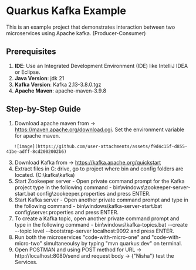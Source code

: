 # Quarkus Kafka Example
This is an example project that demonstrates interaction between two microservices using Apache kafka. (Producer-Consumer)

## Prerequisites 
1. **IDE**: Use an Integrated Development Environment (IDE) like IntelliJ IDEA or Eclipse.
2. **Java Version**: jdk 21
3. **Kafka Version**: Kafka 2.13-3.8.0.tgz
4. **Apache Maven**: apache-maven-3.9.8

## Step-by-Step Guide
1. Download apache maven from -> https://maven.apache.org/download.cgi. Set the environment variable for apache maven.
```
   ![image](https://github.com/user-attachments/assets/f9d4c15f-d855-41be-adff-8cd2002002b6)
```
3. Download Kafka from -> https://kafka.apache.org/quickstart
4. Extract files in C: drive, go to project where bin and config folders are located. (C:\kafka\kafka)
5. Start Zookeeper server - Open private command prompt for the Kafka project type in the following command - bin\windows\zookeeper-server-start.bat config\zookeeper.properties and press ENTER.
6. Start Kafka server - Open another private command prompt and type in the following command - bin\windows\kafka-server-start.bat config\server.properties and press ENTER.
7. To create a Kafka topic, open another private command prompt and type in the following command - bin\windows\kafka-topics.bat --create --topic level --bootstrap-server localhost:9092 and press ENTER. 
8. Run both the microservices "code-with-micro-one" and "code-with-micro-two" simultaneoulsy by typing "mvn quarkus:dev" on terminal.
9. Open POSTMAN and using POST method for URL -> http://localhost:8080/send and request body -> {"Nisha"} test the Services.
